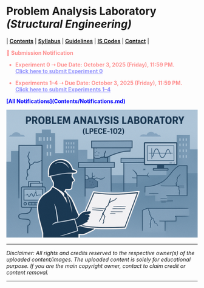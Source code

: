 # Problem Analysis Laboratory _(Structural Engineering)_

| **[Contents](Contents/Content.md)** | **[Syllabus](Contents/Syllabus.md)** | **[Guidelines](Contents/Guidelines.md)** | **[IS Codes](Contents/Codes.md)** | **[Contact](Contents/Contact.md)** | 

<span style="color:red; font-weight:bold; animation: blinker 1s linear infinite;">
🚨 Submission Notification  

- Experiment 0 ➝ Due Date: October 3, 2025 (Friday), 11:59 PM.  
  <a href="LINK_FOR_EXPERIMENT_0" style="color:blue; text-decoration:underline;">Click here to submit Experiment 0</a>  

- Experiments 1–4 ➝ Due Date: October 3, 2025 (Friday), 11:59 PM.  
  <a href="LINK_FOR_EXPERIMENTS_1_TO_4" style="color:blue; text-decoration:underline;">Click here to submit Experiments 1–4</a>  
</span>

<style>
@keyframes blinker {
  50% { opacity: 0; }
}
</style>



<style>
@keyframes blinker {
  50% { opacity: 0; }
}
</style>  

<span style="color:blue; font-weight:bold;">
  <span class="flash">[All Notifications](Contents/Notifications.md)</span>
</span>

![PAL](Contents/Images/PAL.png)

---

*Disclaimer: All rights and credits reserved to the respective owner(s) of the uploaded content/images. The uploaded content is solely for educational purpose. If you are the main copyright owner, contact to claim credit or content removal.*

---
